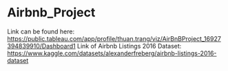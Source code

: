 # Airbnb_Project
Link can be found here: https://public.tableau.com/app/profile/thuan.trang/viz/AirBnBProject_16927394839910/Dashboard1
Link of Airbnb Listings 2016 Dataset: https://www.kaggle.com/datasets/alexanderfreberg/airbnb-listings-2016-dataset
